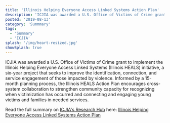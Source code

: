```yaml
---
title: 'Illinois Helping Everyone Access Linked Systems Action Plan'
description: 'ICJIA was awarded a U.S. Office of Victims of Crime grant to implement the Illinois Helping Everyone Access Linked Systems (Illinois HEALS) initiative, a six-year project that seeks to improve the identification, connection, and service engagement of those impacted by violence. '
posted: '2019-08-13'
category: 'Summmary'
tags:
  - 'Summary'
  - 'ICJIA'
splash: '/img/heart-resized.jpg'
showSplash: true
---
```


ICJIA was awarded a U.S. Office of Victims of Crime grant to implement the Illinois Helping Everyone Access Linked Systems (Illinois HEALS) initiative, a six-year project that seeks to improve the identification, connection, and service engagement of those impacted by violence. Informed by a 15-month planning process, the Illinois HEALS Action Plan encourages cross-system collaboration to strengthen community capacity for recognizing when victimization has occurred and connecting and engaging young victims and families in needed services.

Read the full summary on [ICJIA's Research Hub](https://icjia.illinois.gov/researchhub) here: [Illinois Helping Everyone Access Linked Systems Action Plan](https://icjia.illinois.gov/researchhub/articles/illinois-helping-everyone-access-linked-systems-action-plan)
